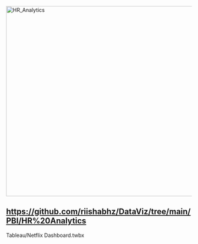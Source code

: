<img width="515" alt="HR_Analytics" src="https://github.com/riishabhz/DataViz/assets/35364271/281e0f8d-b1b1-46ba-81d8-245a6e133749">


https://github.com/riishabhz/DataViz/tree/main/PBI/HR%20Analytics
-------------------------------------------------------------------------------------------------------------------------------------------------------------------------

Tableau/Netflix Dashboard.twbx
